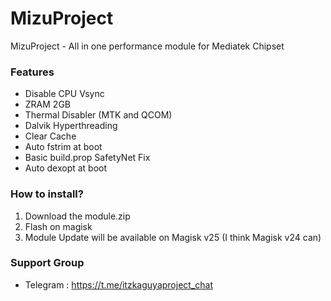 # MizuProject
MizuProject - All in one performance module for Mediatek Chipset

### Features
- Disable CPU Vsync
- ZRAM 2GB
- Thermal Disabler (MTK and QCOM)
- Dalvik Hyperthreading
- Clear Cache
- Auto fstrim at boot
- Basic build.prop SafetyNet Fix
- Auto dexopt at boot

### How to install?
1. Download the module.zip
2. Flash on magisk
3. Module Update will be available on Magisk v25 (I think Magisk v24 can)

### Support Group
- Telegram : https://t.me/itzkaguyaproject_chat
